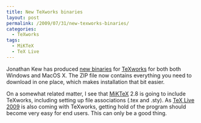 ```yaml
---
title: New TeXworks binaries
layout: post
permalink: /2009/07/31/new-texworks-binaries/
categories:
  - TeXworks
tags:
  - MiKTeX
  - TeX Live
---
```

Jonathan Kew has produced [new binaries](http://code.google.com/p/texworks/downloads/list) for [TeXworks](https://tug.org/texworks) for both both Windows and MacOS X. The ZIP file now contains everything you need to download in one place, which makes installation that bit easier.

On a somewhat related matter, I see that [MiKTeX](https://www.miktex.org/) 2.8 is going to include TeXworks, including setting up file associations (.tex and .sty). As [TeX Live 2009](https://tug.org/texlive/) is also coming with TeXworks, getting hold of the program should become very easy for end users. This can only be a good thing.

